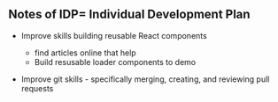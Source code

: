 ## Notes of IDP= Individual Development Plan

- Improve skills building reusable React components
    - find articles online that help
    - Build resusable loader components to demo

- Improve git skills - specifically merging, creating, and reviewing pull requests

